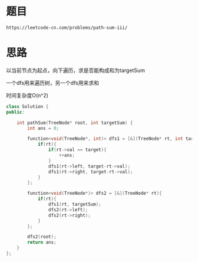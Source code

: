 # 题目
`https://leetcode-cn.com/problems/path-sum-iii/`


# 思路
以当前节点为起点，向下遍历，求是否能构成和为targetSum

一个dfs用来遍历树，另一个dfs用来求和

时间复杂度O(n^2)

```cpp
class Solution {
public:

    int pathSum(TreeNode* root, int targetSum) {
        int ans = 0;

        function<void(TreeNode*, int)> dfs1 = [&](TreeNode* rt, int target){
            if(rt){
                if(rt->val == target){
                    ++ans;
                }
                dfs1(rt->left, target-rt->val);
                dfs1(rt->right, target-rt->val);
            }
        };

        function<void(TreeNode*)> dfs2 = [&](TreeNode* rt){
            if(rt){
                dfs1(rt, targetSum);
                dfs2(rt->left);
                dfs2(rt->right);
            }
        };

        dfs2(root);
        return ans;
    }
};
```